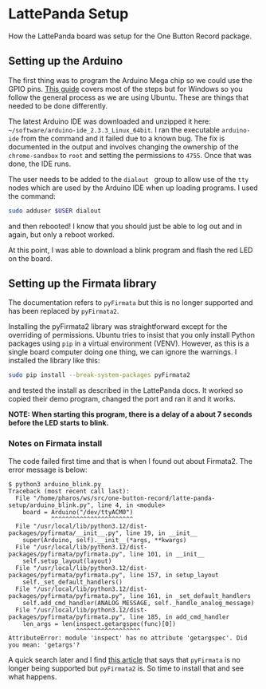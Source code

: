 # LattePanda Setup

How the LattePanda board was setup for the One Button Record package.

## Setting up the Arduino

The first thing was to program the Arduino Mega chip so we could use the GPIO pins.  [This guide](http://docs.lattepanda.com/content/alpha_edition/python_arduino_bridge/#step-2) covers most of the steps but for Windows so you follow the general process as we are using Ubuntu.  These are things that needed to be  done differently.

The latest Arduino IDE was downloaded and unzipped it here: `~/software/arduino-ide_2.3.3_Linux_64bit`.  I ran the executable `arduino-ide`  from the command and it failed due to a known bug. The fix is documented in the output and involves changing the ownership of the `chrome-sandbox` to `root` and setting the permissions to `4755`.  Once that was done, the IDE runs.

The user needs to be added to the `dialout ` group to allow use of the `tty` nodes which are used by the Arduino IDE when up loading programs. I used the command:

```bash
sudo adduser $USER dialout
```

and then rebooted!  I know that you should just be able to log out and in again, but only a reboot worked.  

At this point, I was able to download a blink program and flash the red LED on the board.

## Setting up the Firmata library

The documentation refers to `pyFirmata` but this is no longer supported and has been replaced by `pyFirmata2`.

Installing the pyFirmata2 library was straightforward except for the overriding of permissions.  Ubuntu tries to insist that you only install Python packages using `pip` in a virtual environment (VENV).  However, as this is a single board computer doing one thing, we can ignore the warnings.  I installed the library like this:

```bash
sudo pip install --break-system-packages pyFirmata2
```

and tested the install as described in the LattePanda docs.  It worked so copied their demo program, changed the port and ran it and it works.

__NOTE: When starting this program, there is a delay of a about 7 seconds before the LED starts to blink.__

### Notes on Firmata install

The code failed first time and that is when I found out about Firmata2. The error message is below:

```text
$ python3 arduino_blink.py 
Traceback (most recent call last):
  File "/home/pharos/ws/src/one-button-record/latte-panda-setup/arduino_blink.py", line 4, in <module>
    board = Arduino("/dev/ttyACM0")
            ^^^^^^^^^^^^^^^^^^^^^^^
  File "/usr/local/lib/python3.12/dist-packages/pyfirmata/__init__.py", line 19, in __init__
    super(Arduino, self).__init__(*args, **kwargs)
  File "/usr/local/lib/python3.12/dist-packages/pyfirmata/pyfirmata.py", line 101, in __init__
    self.setup_layout(layout)
  File "/usr/local/lib/python3.12/dist-packages/pyfirmata/pyfirmata.py", line 157, in setup_layout
    self._set_default_handlers()
  File "/usr/local/lib/python3.12/dist-packages/pyfirmata/pyfirmata.py", line 161, in _set_default_handlers
    self.add_cmd_handler(ANALOG_MESSAGE, self._handle_analog_message)
  File "/usr/local/lib/python3.12/dist-packages/pyfirmata/pyfirmata.py", line 185, in add_cmd_handler
    len_args = len(inspect.getargspec(func)[0])
                   ^^^^^^^^^^^^^^^^^^
AttributeError: module 'inspect' has no attribute 'getargspec'. Did you mean: 'getargs'?
```

A quick search later and I find [this article](https://stackoverflow.com/questions/74585622/pyfirmata-gives-error-module-inspect-has-no-attribute-getargspec) that says that `pyFirmata` is no longer being supported but `pyFirmata2` is.  So time to install that and see what happens.  